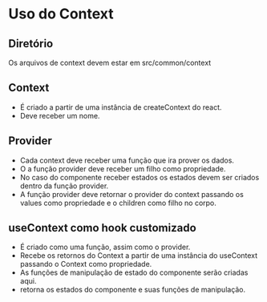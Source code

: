 # Uso do Context

## Diretório
Os arquivos de context devem estar em src/common/context

## Context
- É criado a partir de uma instância de createContext do react.
- Deve receber um nome.

## Provider
- Cada context deve receber uma função que ira prover os dados.
- O a função provider deve receber um filho como propriedade.
- No caso do componente receber estados os estados devem ser criados dentro da função provider.
- A função provider deve retornar o provider do context passando os values como propriedade e o children como filho no corpo.

## useContext como hook customizado
- É criado como uma função, assim como o provider.
- Recebe os retornos do Context a partir de uma instância do useContext passando o Context como propriedade.
- As funções de manipulação de estado do componente serão criadas aqui.
- retorna os estados do componente e suas funções de manipulação.